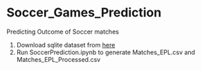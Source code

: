 # Soccer_Games_Prediction
Predicting Outcome of Soccer matches

1) Download sqlite dataset from [here](https://www.kaggle.com/hugomathien/soccer/downloads/database.sqlite/10)
2) Run SoccerPrediction.ipynb to generate Matches_EPL.csv and Matches_EPL_Processed.csv
